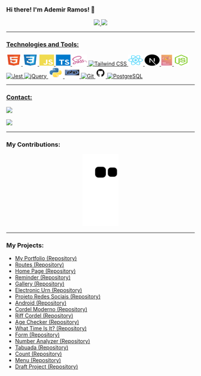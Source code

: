### Hi there! I'm Ademir Ramos! 👋

<!--
**AdemirRamos/ademirramos** is a ✨ _special_ ✨ repository because its `README.md` (this file) appears on your GitHub profile.

Here are some ideas to get you started:

- 🔭 I’m currently working on ...
- 🌱 I’m currently learning ...
- 👯 I’m looking to collaborate on ...
- 🤔 I’m looking for help with ...
- 💬 Ask me about ...
- 📫 How to reach me: ...
- 😄 Pronouns: ...
- ⚡ Fun fact: ...
-->

<div align="center">

  <a href="https://github.com/AdemirRamos">
  
  <img height="180em" src="https://github-readme-stats.vercel.app/api?username=ademirramos&show_icons=true&theme=dracula&include_all_commits=true&count_private=true"/>

  <img height="180em" src="https://github-readme-stats.vercel.app/api/top-langs/?username=ademirramos&layout=compact&langs_count=7&theme=dracula"/>

</div>

<hr>

### Technologies and Tools:

<div style="display: inline_block">

  <img alt="HTML5" title="HyperText Markup Language (HTML5)" height="30" width="40" src="https://raw.githubusercontent.com/devicons/devicon/master/icons/html5/html5-original.svg">

  <img alt="CSS3" title="Cascading Style Sheets (CSS3)" height="30" width="40" src="https://raw.githubusercontent.com/devicons/devicon/master/icons/css3/css3-original.svg">

  <img alt="JS" title="Javascript (JS)" height="30" width="40" src="https://raw.githubusercontent.com/devicons/devicon/master/icons/javascript/javascript-plain.svg">

  <img alt="TS" title="Typescript (TS)" height="30" width="40" src="https://raw.githubusercontent.com/devicons/devicon/master/icons/typescript/typescript-plain.svg">

  <img alt="SASS" height="30" title="SASS" width="40" src="https://raw.githubusercontent.com/devicons/devicon/master/icons/sass/sass-original.svg">

  <img alt="Tailwind CSS" title="Tailwind CSS" height="30" width="40" src="https://cdn.jsdelivr.net/gh/devicons/devicon/icons/tailwindcss/tailwindcss-plain.svg"/>

  <img alt="React" title="React" height="30" width="40" src="https://raw.githubusercontent.com/devicons/devicon/master/icons/react/react-original.svg">

  <img alt="Next JS" title="Next JS" height="30" width="40" src="https://raw.githubusercontent.com/devicons/devicon/master/icons/nextjs/nextjs-original.svg">

  <img alt="Styled Components" title="Styled Components" height="30" width="30" align="bottom" src="./Imagens/styled.png">

  <img alt="Node JS" title="Node JS" height="30" width="40" src="https://raw.githubusercontent.com/devicons/devicon/master/icons/nodejs/nodejs-original.svg">

  <img alt="Jest" title="Jest" height="30" width="40" src="https://cdn.jsdelivr.net/gh/devicons/devicon/icons/jest/jest-plain.svg"/>

  <img alt="jQuery" title="jQuery" height="30" width="40" src="https://cdn.jsdelivr.net/gh/devicons/devicon/icons/jquery/jquery-plain.svg">

  <img alt="Python" title="Python" height="30" width="40" src="https://raw.githubusercontent.com/devicons/devicon/master/icons/python/python-original.svg">

  <img alt="PHP" title="PHP" height="30" width="40" src="https://raw.githubusercontent.com/devicons/devicon/master/icons/php/php-original.svg">

  <img alt="Git" title="Git" height="30" width="40" src="https://cdn.jsdelivr.net/gh/devicons/devicon/icons/git/git-original.svg"/>

  <img alt="GitHub" title="GitHub" height="28" width="28" align="bottom" src="./Imagens/github.png">
   
  <img alt="PostgreSQL" title="PostgreSQL" height="30" width="40" src="https://cdn.jsdelivr.net/gh/devicons/devicon/icons/postgresql/postgresql-original.svg">

</div>

<hr>

### Contact:

<div>

  <a href="ademirramos634@gmail.com"><img src="https://img.shields.io/badge/Gmail-D14836?style=for-the-badge&logo=gmail&logoColor=white" target="_blank"></a>

  <a href="https://twitter.com/Demi82227268"><img src="https://img.shields.io/badge/Twitter-1DA1F2?style=for-the-badge&logo=twitter&logoColor=white" target="_blank"></a>

</div>

<hr>

  ### My Contributions:

<div align="center">  
  
  ![Snake animation](https://github.com/ademirramos/ademirramos/blob/output/github-contribution-grid-snake.svg)

</div>  
  
<hr>

  ### My Projects:
  - <a href="https://ademirramos.github.io/My_Portfolio/" target="_blank">My Portfolio</a><a href="https://github.com/AdemirRamos/My_Portfolio"> (Repository)</a>
  - <a href="https://ademirramos.github.io/Routes/" target="_blank">Routes</a><a href="https://github.com/AdemirRamos/Routes"> (Repository)</a>
  - <a href="https://ademirramos.github.io/Home_Page/" target="_blank">Home Page</a><a href="https://github.com/AdemirRamos/Home_Page"> (Repository)</a>
  - <a href="https://ademirramos.github.io/Reminder/" target="_blank">Reminder</a><a href="https://github.com/AdemirRamos/Reminder"> (Repository)</a>
  - <a href="https://ademirramos.github.io/Gallery/" target="_blank">Gallery</a><a href="https://github.com/AdemirRamos/Gallery"> (Repository)</a>
  - <a href="https://ademirramos.github.io/Electronic_Urn/">Electronic Urn</a><a href="https://github.com/AdemirRamos/Electronic_Urn"> (Repository)</a>
  - <a href="https://ademirramos.github.io/Projeto_Redes_Sociais/" target="_blank">Projeto Redes Sociais</a><a href="https://github.com/AdemirRamos/Projeto_Redes_Sociais"> (Repository)</a>
  - <a href="https://ademirramos.github.io/Android/" target="_blank">Android</a><a href="https://github.com/AdemirRamos/Android"> (Repository)</a>
  - <a href="https://ademirramos.github.io/Cordel_Moderno/">Cordel Moderno</a><a href="https://github.com/AdemirRamos/Cordel_Moderno"> (Repository)</a>
  - <a href="https://ademirramos.github.io/Riff_Cordel/">Riff Cordel</a><a href="https://github.com/AdemirRamos/Riff_Cordel"> (Repository)</a>
  - <a href="https://ademirramos.github.io/Age_Checker/">Age Checker</a><a href="https://github.com/AdemirRamos/Age_Checker"> (Repository)</a>
  - <a href="https://ademirramos.github.io/What_Time_Is_It/">What Time Is It?</a><a href="https://github.com/AdemirRamos/What_Time_Is_It"> (Repository)</a>
  - <a href="https://ademirramos.github.io/Form/" target="_blank">Form</a><a href="https://github.com/AdemirRamos/Form"> (Repository)</a>
  - <a href="https://ademirramos.github.io/Number_Analyser/">Number Analyzer</a><a href="https://github.com/AdemirRamos/Number_Analyser"> (Repository)</a>
  - <a href="https://ademirramos.github.io/Tabuada/">Tabuada</a><a href="https://github.com/AdemirRamos/Tabuada"> (Repository)</a>
  - <a href="https://ademirramos.github.io/Count/">Count</a><a href="https://github.com/AdemirRamos/Count"> (Repository)</a>
  - <a href="https://ademirramos.github.io/Menu/">Menu</a><a href="https://github.com/AdemirRamos/Menu"> (Repository)</a>
  - <a href="https://ademirramos.github.io/Draft_Project/">Draft Project</a><a href="https://github.com/AdemirRamos/Draft_Project"> (Repository)</a>

